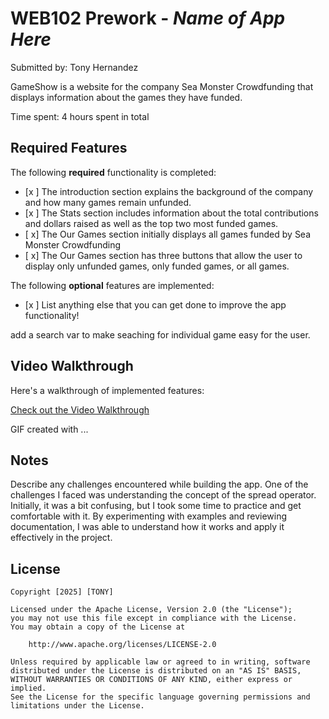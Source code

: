 # WEB102 Prework - *Name of App Here*

Submitted by:   Tony Hernandez 

GameShow is a website for the company Sea Monster Crowdfunding that displays information about the games they have funded.

Time spent: 4 hours spent in total

## Required Features

The following **required** functionality is completed:

* [x ] The introduction section explains the background of the company and how many games remain unfunded.
* [x ] The Stats section includes information about the total contributions and dollars raised as well as the top two most funded games.
* [ x] The Our Games section initially displays all games funded by Sea Monster Crowdfunding
* [ x] The Our Games section has three buttons that allow the user to display only unfunded games, only funded games, or all games.

The following **optional** features are implemented:

* [x ] List anything else that you can get done to improve the app functionality!

add a search var to make seaching for individual game easy for the user.

## Video Walkthrough

Here's a walkthrough of implemented features:

<!-- <img src='assets/Prework_Video_TonyH.mp4' title='Video Walkthrough' width='' alt='Video Walkthrough' /> -->
<a href="https://sendvid.com/hzlqiv7r" target="_blank">Check out the Video Walkthrough</a>
<!-- Replace this with whatever GIF tool you used! -->
GIF created with ...  
<!-- Recommended tools:
[Kap](https://getkap.co/) for macOS
[ScreenToGif](https://www.screentogif.com/) for Windows
[peek](https://github.com/phw/peek) for Linux. -->

## Notes

Describe any challenges encountered while building the app.
One of the challenges I faced was understanding the concept of the spread operator. Initially, it was a bit confusing, but I took some time to practice and get comfortable with it. By experimenting with examples and reviewing documentation, I was able to understand how it works and apply it effectively in the project.

## License

    Copyright [2025] [TONY]

    Licensed under the Apache License, Version 2.0 (the "License");
    you may not use this file except in compliance with the License.
    You may obtain a copy of the License at

        http://www.apache.org/licenses/LICENSE-2.0

    Unless required by applicable law or agreed to in writing, software
    distributed under the License is distributed on an "AS IS" BASIS,
    WITHOUT WARRANTIES OR CONDITIONS OF ANY KIND, either express or implied.
    See the License for the specific language governing permissions and
    limitations under the License.
